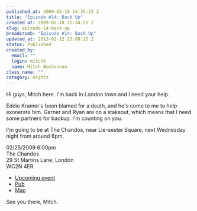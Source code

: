 ```yaml
--- 
published_at: 2009-02-18 14:35:22 Z
title: "Episode #14: Back Up"
created_at: 2009-02-18 22:34:55 Z
slug: episode-14-back-up
breadcrumb: "Episode #14: Back Up"
updated_at: 2013-02-12 23:09:25 Z
status: Published
created_by: 
  email: ""
  login: mitchb
  name: Mitch Buchannon
class_name: ""
category: nights
---
```


Hi guys, Mitch here. I'm back in London town and I need your help.

Eddie Kramer's been blamed for a death, and he's come to me to help exonerate him. Garner and Ryan are on a stakeout, which means that I need some partners for backup. I'm counting on you.

I'm going to be at The Chandos, near Lie-sester Square, next Wednesday night from around 6pm.

02/25/2009 6:00pm  
The Chandos  
29 St Martins Lane, London  
WC2N 4ER

* [Upcoming event](http://upcoming.yahoo.com/event/1850763)
* [Pub](http://www.fancyapint.com/pubs/pub1054.html)
* [Map](http://maps.google.co.uk/maps?q=WC2N%204ER)

See you there,
Mitch.

